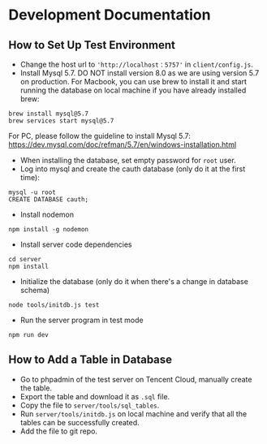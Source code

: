 # Development Documentation

## How to Set Up Test Environment
* Change the host url to `'http://localhost：5757'` in `client/config.js`.
* Install Mysql 5.7. DO NOT install version 8.0 as we are using version 5.7 on production.
For Macbook, you can use brew to install it and start running the database on local machine if you have already installed brew:
```
brew install mysql@5.7
brew services start mysql@5.7
```
For PC, please follow the guideline to install Mysql 5.7: https://dev.mysql.com/doc/refman/5.7/en/windows-installation.html
* When installing the database, set empty password for `root` user.
* Log into mysql and create the cauth database (only do it at the first time):
```
mysql -u root
CREATE DATABASE cauth;
```
* Install nodemon
```
npm install -g nodemon
```
* Install server code dependencies
```
cd server
npm install
```
* Initialize the database (only do it when there's a change in database schema)
```
node tools/initdb.js test
```
* Run the server program in test mode
```
npm run dev
```

## How to Add a Table in Database

* Go to phpadmin of the test server on Tencent Cloud, manually create the table.
* Export the table and download it as `.sql` file.
* Copy the file to `server/tools/sql_tables`.
* Run `server/tools/initdb.js` on local machine and verify that all the tables can be successfully created.
* Add the file to git repo.
